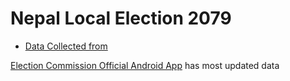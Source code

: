 # Nepal Local Election 2079

* [Data Collected from](https://github.com/ErKiran/2079-local-election-candidate-list) 


[Election Commission Official Android App](https://play.google.com/store/apps/details?id=com.pcs.election2017&hl=en&gl=US) has most updated data 
